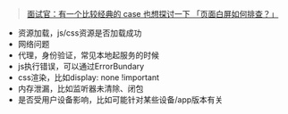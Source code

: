 > [面试官：有一个比较经典的 case 也想探讨一下 「页面白屏如何排查？」](https://juejin.cn/post/7494167764916256803)



- 资源加载，js/css资源是否加载成功
- 网络问题
- 代理，身份验证，常见本地起服务的时候
- js执行错误，可以通过ErrorBundary
- css渲染，比如display: none !important
- 内存泄漏，比如监听器未清除、闭包
- 是否受用户设备影响，比如可能针对某些设备/app版本有关